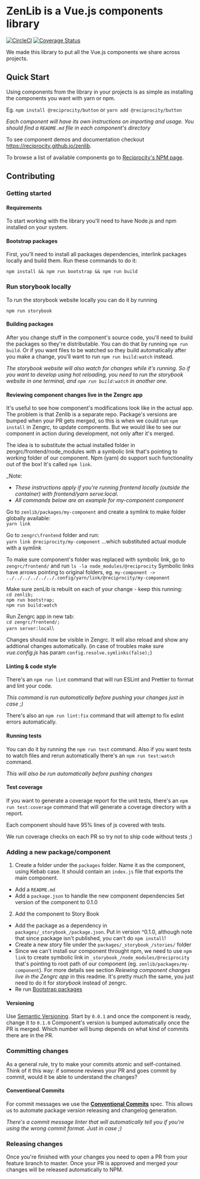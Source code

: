 # ZenLib is a Vue.js components library

[![CircleCI](https://circleci.com/gh/reciprocity/zenlib.svg?style=svg)](https://circleci.com/gh/reciprocity/zenlib) [![Coverage Status](https://coveralls.io/repos/github/reciprocity/zenlib/badge.svg?branch=master)](https://coveralls.io/github/reciprocity/zenlib?branch=master)

We made this library to put all the Vue.js components we share across projects.

## Quick Start

Using components from the library in your projects is as simple as installing the components you want with yarn or npm.

Eg.
`npm install @reciprocity/button`
or
`yarn add @reciprocity/button`

*Each component will have its own instructions on importing and usage. You should find a `README.md` file in each component's directory*

To see component demos and documentation checkout https://reciprocity.github.io/zenlib.

To browse a list of available components go to [Reciprocity's NPM page](https://www.npmjs.com/org/reciprocity).

## Contributing

### Getting started

#### Requirements

To start working with the library you'll need to have Node.js and npm installed on your system.

#### Bootstrap packages

First, you'll need to install all packages dependencies, interlink packages locally and build them. Run these commands to do it:

`npm install && npm run bootstrap && npm run build`

### Run storybook locally

To run the storybook website locally you can do it by running

`npm run storybook`

#### Building packages

After you change stuff in the component's source code, you'll need to build the packages so they're distributable. You can do that by running `npm run build`. Or if you want files to be watched so they build automatically after you make a change, you'll want to run `npm run build:watch` instead.

_The storybook website will also watch for changes while it's running. So if you want to develop using hot reloading, you need to run the storybook website in one terminal, and `npm run build:watch` in another one._

#### Reviewing component changes live in the Zengrc app

It's useful to see how component's modifications look like in the actual app. The problem is that Zenlib is a separate repo. Package's versions are bumped when your PR gets merged, so this is when we could run `npm install` in Zengrc, to update components. But we would like to see our component in action during development, not only after it's merged.

The idea is to substitute the actual installed folder in zengrc/frontend/node_modules with a symbolic link that's pointing to working folder of our component. Npm (yarn) do support such functionality out of the box! It's called `npm link`.

_Note:
- _These instructions apply if you're running frontend locally (outside the container) with frontend/yarn serve:local._
- _All commands below are an example for my-component component_

Go to `zenlib/packages/my-component` and create a symlink to make folder globally available:\
`yarn link`

Go to `zengrc\frontend` folder and run:\
`yarn link @reciprocity/my-component`
...which substituted actual module with a symlink

To make sure component's folder was replaced with symbolic link, go to `zengrc/frontend/` and run
`ls -la node_modules/@reciprocity`
Symbolic links have arrows pointing to original folders, eg. `my-component -> ../../../../../../.config/yarn/link/@reciprocity/my-component`

Make sure zenLib is rebuilt on each of your change - keep this running:\
`cd zenlib;`\
`npm run bootstrap;`\
`npm run build:watch`

Run Zengrc app in new tab:\
`cd zengrc/frontend/;`\
`yarn server:local`\

Changes should now be visible in Zengrc. It will also reload and show any addtional changes automatically.
(in case of troubles make sure _vue.config.js_ has param `config.resolve.symlinks(false);`)

#### Linting & code style

There's an `npm run lint` command that will run ESLint and Prettier to format and lint your code.

_This command is run automatically before pushing your changes just in case ;)_

There's also an `npm run lint:fix` command that will attempt to fix eslint errors automatically.

#### Running tests

You can do it by running the `npm run test` command. Also if you want tests to watch files and rerun automatically there's an `npm run test:watch` command.

_This will also be run automatically before pushing changes_

#### Test coverage

If you want to generate a coverage report for the unit tests, there's an `npm run test:coverage` command that will generate a coverage directory with a report.

Each component should have 95% lines of js covered with tests.

We run coverage checks on each PR so try not to ship code without tests ;)

### Adding a new package/component

1. Create a folder under the `packages` folder. Name it as the component, using Kebab case. It should contain an `index.js` file that exports the main component.

- Add a `README.md`
- Add a `package.json` to handle the new component dependencies
  Set version of the component to 0.1.0

2. Add the component to Story Book

- Add the package as a dependency in `packages/_storybook_/package.json`. Put in version ^0.1.0, although note that since package isn't published, you can't do `npm install`!
- Create a new story file under the `packages/_storybook_/stories/` folder
- Since we can't install our component throught npm, we need to use `npm link` to create symbolic link in `_storybook_/node_modules/@reciprocity` that's pointing to root path of our component (eg. `zenlib/packages/my-component`).
  For more details see section *Reiewing component changes live in the Zengrc app* in this readme. It's pretty much the same, you just need to do it for _storybook_ instead of zengrc.
- Re run [Bootstrap packages](#bootstrap-packages)

#### Versioning

Use [Semantic Versioning](https://semver.org/). Start by `0.0.1` and once the component is ready, change it to `0.1.0`
Component's version is bumped automatically once the PR is merged. Which number will bump depends on what kind of commits there are in the PR.

### Committing changes

As a general rule, try to make your commits atomic and self-contained. Think of it this way: if someone reviews your PR and goes commit by commit, would it be able to understand the changes?

#### Conventional Commits

For commit messages we use the **[Conventional Commits](https://www.conventionalcommits.org)** spec. This allows us to automate package version releasing and changelog generation.

_There's a commit message linter that will automatically tell you if you're using the wrong commit format. Just in case ;)_

### Releasing changes

Once you're finished with your changes you need to open a PR from your feature branch to master. Once your PR is approved and merged your changes will be released automatically to NPM.
